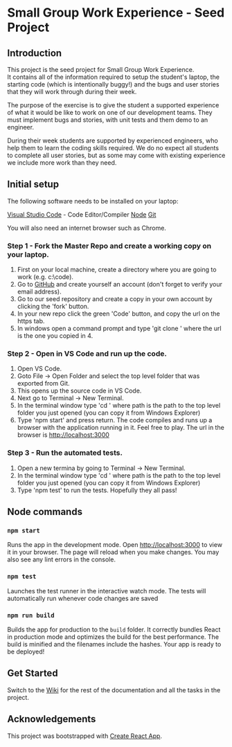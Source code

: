 # Small Group Work Experience - Seed Project

## Introduction

This project is the seed project for Small Group Work Experience.  
It contains all of the information required to setup the student's laptop, the starting code (which is intentionally buggy!) and the bugs and user stories that they will work through during their week.

The purpose of the exercise is to give the student a supported experience of what it would be like to work on one of our development teams.  They must implement bugs and stories, with unit tests and them demo to an engineer.  

During their week students are supported by experienced engineers, who help them to learn the coding skills required.  We do no expect all students to complete all user stories, but as some may come with existing experience we include more work than they need.

## Initial setup

The following software needs to be installed on your laptop:

[Visual Studio Code](https://code.visualstudio.com/) - Code Editor/Compiler
[Node](https://nodejs.org/en)
[Git](https://git-scm.com/)

You will also need an internet browser such as Chrome.

### Step 1 - Fork the Master Repo and create a working copy on your laptop.

1) First on your local machine, create a directory where you are going to work (e.g. c:\code).
2) Go to [GitHub](https://github.com/) and create yourself an account (don't forget to verify your email address).
3) Go to our seed repository and create a copy in your own account by clicking the 'fork' button.
4) In your new repo  click the green 'Code' button, and copy the url on the https tab.
5) In windows open a command prompt and type 'git clone <url>' where the url is the one you copied in 4.

### Step 2 - Open in VS Code and run up the code.

1) Open VS Code.
2) Goto File -> Open Folder and select the top level folder that was exported from Git.
3) This opens up the source code in VS Code.
4) Next go to Terminal -> New Terminal.
5) In the terminal window type 'cd <path>' where path is the path to the top level folder you just opened (you can copy it from Windows Explorer)
6) Type 'npm start' and press return.  The code compiles and runs up a browser with the application running in it.  Feel free to play.
   The url in the browser is [http://localhost:3000](http://localhost:3000)
### Step 3 - Run the automated tests.

1) Open a new termina by going to Terminal -> New Terminal.
2) In the terminal window type 'cd <path>' where path is the path to the top level folder you just opened (you can copy it from Windows Explorer)
3) Type 'npm test' to run the tests.  Hopefully they all pass!

## Node commands
### `npm start`  
Runs the app in the development mode.  Open [http://localhost:3000](http://localhost:3000) to view it in your browser.
The page will reload when you make changes.  You may also see any lint errors in the console.
### `npm test`
Launches the test runner in the interactive watch mode.  The tests will automatically run whenever code changes are saved
### `npm run build`
Builds the app for production to the `build` folder.  It correctly bundles React in production mode and optimizes the build for the best performance.
The build is minified and the filenames include the hashes. Your app is ready to be deployed!

## Get Started

Switch to the [Wiki](https://github.com/KfWorkExp/WorkExpMaster/wiki) for the rest of the documentation and all the tasks in the project.

## Acknowledgements

This project was bootstrapped with [Create React App](https://github.com/facebook/create-react-app).